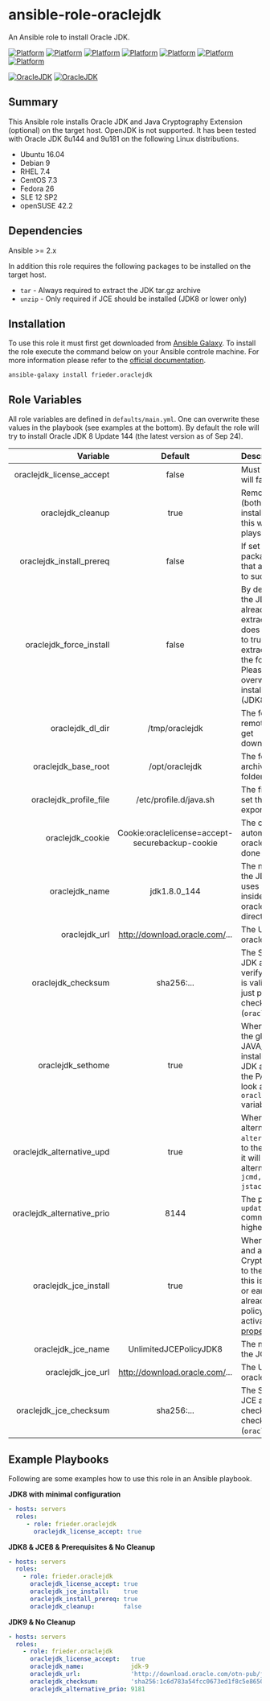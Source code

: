# ansible-role-oraclejdk
An Ansible role to install Oracle JDK.

[![Platform](http://img.shields.io/badge/platform-ubuntu-dd4814.svg?style=flat)](#)
[![Platform](http://img.shields.io/badge/platform-debian-a80030.svg?style=flat)](#)
[![Platform](http://img.shields.io/badge/platform-redhat-cc0000.svg?style=flat)](#)
[![Platform](http://img.shields.io/badge/platform-centos-932279.svg?style=flat)](#)
[![Platform](http://img.shields.io/badge/platform-fedora-333fff.svg?style=flat)](#)
[![Platform](http://img.shields.io/badge/platform-suse-008000.svg?style=flat)](#)
[![Platform](http://img.shields.io/badge/platform-opensuse-49BD31.svg?style=flat)](#)

[![OracleJDK](http://img.shields.io/badge/oracle%20jdk-%20%208%20%20-cc0000.svg?style=flat)](#)
[![OracleJDK](http://img.shields.io/badge/oracle%20jdk-%20%209%20%20-cc0000.svg?style=flat)](#)

## Summary

This Ansible role installs Oracle JDK and Java Cryptography Extension (optional) on the target host. OpenJDK is not supported. It has been tested with Oracle JDK 8u144 and 9u181 on the following Linux distributions.

* Ubuntu 16.04
* Debian 9
* RHEL 7.4
* CentOS 7.3
* Fedora 26
* SLE 12 SP2
* openSUSE 42.2

## Dependencies

Ansible >= 2.x

In addition this role requires the following packages to be installed on the target host.

* `tar` - Always required to extract the JDK tar.gz archive
* `unzip` - Only required if JCE should be installed (JDK8 or lower only)

## Installation

To use this role it must first get downloaded from [Ansible Galaxy](https://galaxy.ansible.com). To install the role execute the command below on your Ansible controle machine. For more information please refer to the [official documentation](https://galaxy.ansible.com/intro#download).

`ansible-galaxy install frieder.oraclejdk`

## Role Variables

All role variables are defined in `defaults/main.yml`. One can overwrite these values in the playbook (see examples at the bottom). By default the role will try to install Oracle JDK 8 Update 144 (the latest version as of Sep 24).

| Variable | Default | Description |
|--:|:-:|:--|
| oraclejdk_license_accept | false | Must be set to true or the play will fail. |
| oraclejdk_cleanup | true | Remove all temp files/folders (both local and remote) after installation. When set to true this will result in "changed" plays. |
| oraclejdk_install_prereq   | false | If set to true it will install packages (see requirements) that are required for this role to succeed.|
| oraclejdk_force_install | false | By default the role will check if the JDK installation folder already exists and skips the extraction of the archive if it does exist. Setting this value to true will force the role to extract the archive even when the folder already exists. Please be aware that this may overwrite any previously installed JCE policy files (JDK8 only). |
| oraclejdk_dl_dir | /tmp/oraclejdk | The folder (both local and remote) to which the archives get downloaded/copied/extracted. |
| oraclejdk_base_root | /opt/oraclejdk | The folder in which the JDK archives get extracted. All JDK folders will be in here. |
| oraclejdk_profile_file | /etc/profile.d/java.sh | The file in which the role will set the JAVA_HOME and PATH export. |
| oraclejdk_cookie | Cookie:oraclelicense=accept-securebackup-cookie | The cookie required for automated downloads from oracle.com. License check is done with a different variable. |
| oraclejdk_name | jdk1.8.0_144 | The name of the folder within the JDK archive. The role also uses it as the JDK folder name inside the {{ oraclejdk_base_root }} base directory. |
| oraclejdk_url | http://download.oracle.com/... | The URL of th JDK archive at oracle.com. |
| oraclejdk_checksum | sha256:... | The SHA256 checksum of the JDK archive. This is used to verify that the downloaded file is valid. To disable this check just provide an empty checksum value (`oraclejdk_checksum: ''`). |
| oraclejdk_sethome | true | When set to true it will update the global variable JAVA_HOME to point to the installation directory of the JDK and add the binaries to the PATH variable. Also have a look at the `oraclejdk_profile_file` variable. |
| oraclejdk_alternative_upd | true | When set to true it will set the alternative for java (`update-alternatives --config java`) to the current JDK. In addition it will also update the alternatives for `jar, javac, jcmd, jconsole, jmap, jps, jstack, jstat, jstatd`.|
| oraclejdk_alternative_prio | 8144 | The priority used for the `update-alternatives` command. The JDK with the highest priority wins. |
| oraclejdk_jce_install | true | When set to true it will install and add the latest Java Cryptography Extension (JCE) to the JDK. Please note that this is only required for JDK 8 or earlier versions. JDK9 already comes with the latest policy files which can be activated by [setting a property](http://mail.openjdk.java.net/pipermail/security-dev/2016-October/014943.html). |
| oraclejdk_jce_name | UnlimitedJCEPolicyJDK8 | The name of the folder inside the JCE archive. |
| oraclejdk_jce_url | http://download.oracle.com/... | The URL of the JCE archive at oracle.com. |
| oraclejdk_jce_checksum | sha256:... | The SHA256 checksum of the JCE archive. To disable this check just provide an empty checksum value (`oraclejdk_jce_checksum: ''`). |

## Example Playbooks

Following are some examples how to use this role in an Ansible playbook.

**JDK8 with minimal configuration**
```yaml
- hosts: servers
  roles:
     - role: frieder.oraclejdk
       oraclejdk_license_accept: true
```

**JDK8 & JCE8 & Prerequisites & No Cleanup**
```yaml
- hosts: servers
  roles:
    - role: frieder.oraclejdk
      oraclejdk_license_accept: true
      oraclejdk_jce_install:    true
      oraclejdk_install_prereq: true
      oraclejdk_cleanup:        false
```

**JDK9 & No Cleanup**
```yaml
- hosts: servers
  roles:
    - role: frieder.oraclejdk
      oraclejdk_license_accept:   true
      oraclejdk_name:             jdk-9
      oraclejdk_url:              'http://download.oracle.com/otn-pub/java/jdk/9+181/jdk-9_linux-x64_bin.tar.gz'
      oraclejdk_checksum:         'sha256:1c6d783a54fcc0673ed1f8c5e8650b1d8977ca3e856a03fba0090198e0f16f6d'
      oraclejdk_alternative_prio: 9181
```
